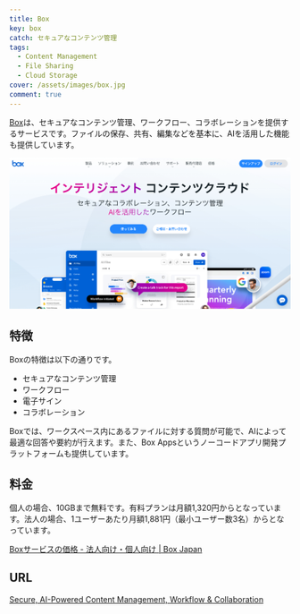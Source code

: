 ```yaml
---
title: Box
key: box
catch: セキュアなコンテンツ管理
tags:
  - Content Management
  - File Sharing
  - Cloud Storage
cover: /assets/images/box.jpg
comment: true
---
```


[Box](https://www.box.com/)は、セキュアなコンテンツ管理、ワークフロー、コラボレーションを提供するサービスです。ファイルの保存、共有、編集などを基本に、AIを活用した機能も提供しています。

[![BoxのWebサイト](/assets/images/box.jpg)](https://www.box.com/)

<!--more-->

## 特徴

Boxの特徴は以下の通りです。

- セキュアなコンテンツ管理
- ワークフロー
- 電子サイン
- コラボレーション

Boxでは、ワークスペース内にあるファイルに対する質問が可能で、AIによって最適な回答や要約が行えます。また、Box Appsというノーコードアプリ開発プラットフォームも提供しています。

## 料金

個人の場合、10GBまで無料です。有料プランは月額1,320円からとなっています。法人の場合、1ユーザーあたり月額1,881円（最小ユーザー数3名）からとなっています。

[Boxサービスの価格 \- 法人向け・個人向け \| Box Japan](https://www.box.com/ja-jp/pricing/individual)

## URL

[Secure, AI-Powered Content Management, Workflow & Collaboration](https://www.box.com/)

